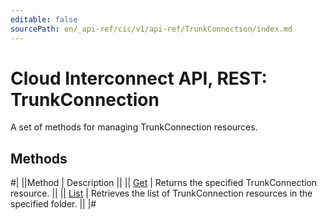 ```yaml
---
editable: false
sourcePath: en/_api-ref/cic/v1/api-ref/TrunkConnection/index.md
---
```


# Cloud Interconnect API, REST: TrunkConnection

A set of methods for managing TrunkConnection resources.

## Methods

#|
||Method | Description ||
|| [Get](get.md) | Returns the specified TrunkConnection resource. ||
|| [List](list.md) | Retrieves the list of TrunkConnection resources in the specified folder. ||
|#